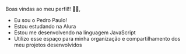 Boas vindas ao meu perfil!! 💙💙,
- Eu sou o Pedro Paulo!
- Estou estudando na Alura
- Estou me desenvolvendo na linguagem JavaScript
- Utilizo esse espaço para minha organização e compartilhamento dos meu projetos desenvolvidos
